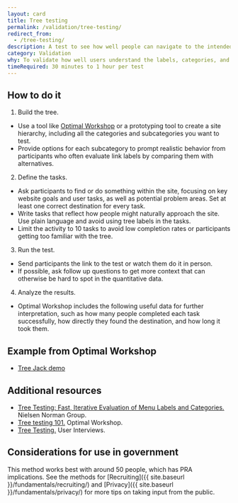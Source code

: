 ```yaml
---
layout: card
title: Tree testing
permalink: /validation/tree-testing/
redirect_from:
  - /tree-testing/
description: A test to see how well people can navigate to the intended location of a given website structure. Conduct tree testing after card sorting to increase confidence in navigation content.
category: Validation
why: To validate how well users understand the labels, categories, and organization of a proposed website structure, and learn where they may get lost while trying to complete a task.
timeRequired: 30 minutes to 1 hour per test
---
```


## How to do it

1. Build the tree. 
- Use a tool like [Optimal Workshop](https://www.optimalworkshop.com/) or a prototyping tool to create a site hierarchy, including all the categories and subcategories you want to test.
- Provide options for each subcategory to prompt realistic behavior from participants who often evaluate link labels by comparing them with alternatives. 
2. Define the tasks. 
- Ask participants to find or do something within the site, focusing on key website goals and user tasks, as well as potential problem areas. Set at least one correct destination for every task.
- Write tasks that reflect how people might naturally approach the site. Use plain language and avoid using tree labels in the tasks.
- Limit the activity to 10 tasks to avoid low completion rates or participants getting too familiar with the tree.
3. Run the test. 
- Send participants the link to the test or watch them do it in person.
- If possible, ask follow up questions to get more context that can otherwise be hard to spot in the quantitative data.
4. Analyze the results.
- Optimal Workshop includes the following useful data for further interpretation, such as how many people completed each task successfully, how directly they found the destination, and how long it took them. 

<section class="method--section method--section--18f-example" markdown="1" >

## Example from Optimal Workshop

- [Tree Jack demo](https://bananacom.optimalworkshop.com/treejack/bananacom-demo-survey)

</section>

<section class="method--section method--section--additional-resources" markdown="1">

## Additional resources

- [Tree Testing: Fast, Iterative Evaluation of Menu Labels and Categories.](https://www.nngroup.com/articles/tree-testing/) Nielsen Norman Group.
- [Tree testing 101.](https://www.optimalworkshop.com/learn/101s/tree-testing/) Optimal Workshop.
- [Tree Testing.](https://www.userinterviews.com/ux-research-field-guide-chapter/tree-testing) User Interviews.

</section>

<section class="method--section method--section--government-considerations" markdown="1" >

## Considerations for use in government  

This method works best with around 50 people, which has PRA implications. See the methods for [Recruiting]({{ site.baseurl }}/fundamentals/recruiting/) and [Privacy]({{ site.baseurl }}/fundamentals/privacy/) for more tips on taking input from the public.
</section>
